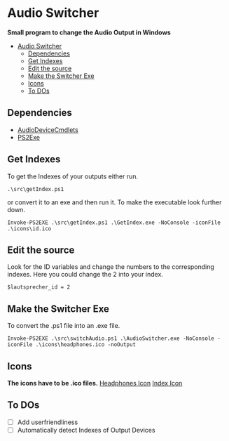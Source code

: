 
# Audio Switcher
**Small program to change the Audio Output in Windows**
- [Audio Switcher](#audio-switcher)
  - [Dependencies](#dependencies)
  - [Get Indexes](#get-indexes)
  - [Edit the source](#edit-the-source)
  - [Make the Switcher Exe](#make-the-switcher-exe)
  - [Icons](#icons)
  - [To DOs](#to-dos)


## Dependencies
- [AudioDeviceCmdlets](https://github.com/frgnca/AudioDeviceCmdlets)
- [PS2Exe](https://github.com/MScholtes/PS2EXE)

## Get Indexes
To get the Indexes of your outputs either run.
```
.\src\getIndex.ps1
```
or convert it to an exe and then run it. To make the executable look further down.
```
Invoke-PS2EXE .\src\getIndex.ps1 .\GetIndex.exe -NoConsole -iconFile .\icons\id.ico
```

## Edit the source
Look for the ID variables and change the numbers to the corresponding indexes. Here you could change the 2 into your index.
```
$lautsprecher_id = 2
```

## Make the Switcher Exe
To convert the .ps1 file into an .exe file.
```
Invoke-PS2EXE .\src\switchAudio.ps1 .\AudioSwitcher.exe -NoConsole -iconFile .\icons\headphones.ico -noOutput
```

## Icons
**The icons have to be .ico files.**
[Headphones Icon](https://www.iconarchive.com/show/android-lollipop-icons-by-dtafalonso/Headphones-Play-Music-icon.html)
[Index Icon](https://www.iconarchive.com/show/flat-ios7-style-documents-icons-by-iynque/id-icon.html)

## To DOs
- [ ] Add userfriendliness
- [ ] Automatically detect Indexes of Output Devices